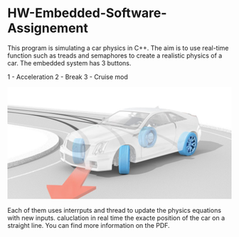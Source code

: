 # HW-Embedded-Software-Assignement
This program is simulating a car physics in C++. The aim is to use real-time function such as treads and semaphores to create a realistic physics of a car.
The embedded system has 3 buttons.

1 - Acceleration
2 - Break
3 - Cruise mod

![alt text](https://github.com/Tim-HW/HW-Embedded-Software-Assignement/blob/main/car.jpg)

Each of them uses interrputs and thread to update the physics equations with new inputs. caluclation in real time the exacte position of the car on a straight line.
You can find more information on the PDF.


